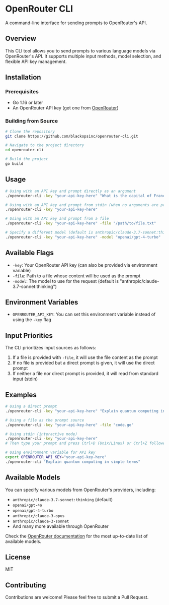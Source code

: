 # OpenRouter CLI

A command-line interface for sending prompts to OpenRouter's API.

## Overview

This CLI tool allows you to send prompts to various language models via OpenRouter's API. It supports multiple input methods, model selection, and flexible API key management.

## Installation

### Prerequisites

- Go 1.16 or later
- An OpenRouter API key (get one from [OpenRouter](https://openrouter.ai/))

### Building from Source

```bash
# Clone the repository
git clone https://github.com/blackopsinc/openrouter-cli.git

# Navigate to the project directory
cd openrouter-cli

# Build the project
go build
```

## Usage

```bash
# Using with an API key and prompt directly as an argument
./openrouter-cli -key "your-api-key-here" "What is the capital of France?"

# Using with an API key and prompt from stdin (when no arguments are provided)
./openrouter-cli -key "your-api-key-here"

# Using with an API key and prompt from a file
./openrouter-cli -key "your-api-key-here" -file "/path/to/file.txt"

# Specify a different model (default is anthropic/claude-3.7-sonnet:thinking)
./openrouter-cli -key "your-api-key-here" -model "openai/gpt-4-turbo"
```

## Available Flags

- `-key`: Your OpenRouter API key (can also be provided via environment variable)
- `-file`: Path to a file whose content will be used as the prompt
- `-model`: The model to use for the request (default is "anthropic/claude-3.7-sonnet:thinking")

## Environment Variables

- `OPENROUTER_API_KEY`: You can set this environment variable instead of using the `-key` flag

## Input Priorities

The CLI prioritizes input sources as follows:

1. If a file is provided with `-file`, it will use the file content as the prompt
2. If no file is provided but a direct prompt is given, it will use the direct prompt
3. If neither a file nor direct prompt is provided, it will read from standard input (stdin)

## Examples

```bash
# Using a direct prompt
./openrouter-cli -key "your-api-key-here" "Explain quantum computing in simple terms"

# Using a file as the prompt source
./openrouter-cli -key "your-api-key-here" -file "code.go"

# Using stdin (interactive mode)
./openrouter-cli -key "your-api-key-here"
# Then type your prompt and press Ctrl+D (Unix/Linux) or Ctrl+Z followed by Enter (Windows) when done

# Using environment variable for API key
export OPENROUTER_API_KEY="your-api-key-here"
./openrouter-cli "Explain quantum computing in simple terms"
```

## Available Models

You can specify various models from OpenRouter's providers, including:

- `anthropic/claude-3.7-sonnet:thinking` (default)
- `openai/gpt-4o`
- `openai/gpt-4-turbo`
- `anthropic/claude-3-opus`
- `anthropic/claude-3-sonnet`
- And many more available through OpenRouter

Check the [OpenRouter documentation](https://openrouter.ai/docs) for the most up-to-date list of available models.

## License

MIT

## Contributing

Contributions are welcome! Please feel free to submit a Pull Request.
